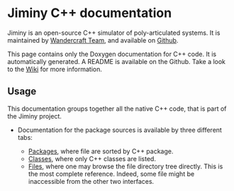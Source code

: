 # Jiminy C++ documentation

Jiminy is an open-source C++ simulator of poly-articulated systems. It is maintained by [Wandercraft Team](https://www.wandercraft.eu/en/), and available on [Github](https://github.com/Wandercraft/jiminy).

This page contains only the Doxygen documentation for C++ code. It is automatically generated. A README is available on the Github. Take a look to the [Wiki](https://github.com/Wandercraft/jiminy/wiki) for more information.

## Usage

This documentation groups together all the native C++ code, that is part of the Jiminy project.

- Documentation for the package sources is available by three different tabs:

  - [Packages](./namespaces.html), where file are sorted by C++ package.
  - [Classes](./annotated.html), where only C++ classes are listed.
  - [Files](./files.html), where one may browse the file directory tree directly. This is the most complete reference. Indeed, some file might be inaccessible from the other two interfaces.
